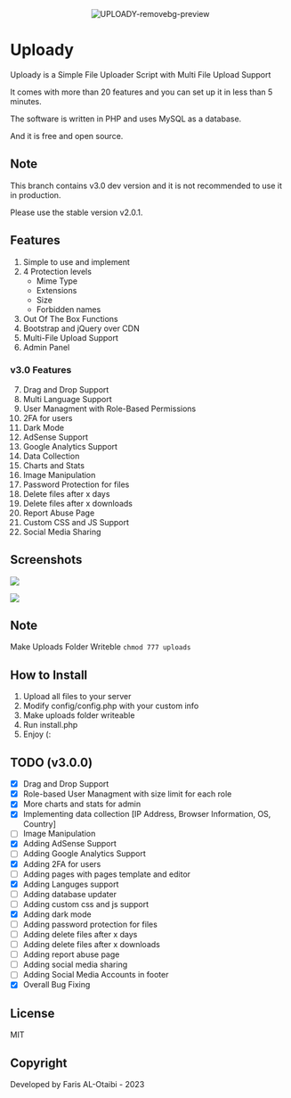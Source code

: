 <div align="center">
   <img src="https://i.ibb.co/qMSh4gN/UPLOADY-removebg-preview.png" alt="UPLOADY-removebg-preview" border="0">
</div>

# Uploady

Uploady is a Simple File Uploader Script with Multi File Upload Support

It comes with more than 20 features and you can set up it in less than 5 minutes.

The software is written in PHP and uses MySQL as a database.

And it is free and open source.

## Note

This branch contains v3.0 dev version and it is not recommended to use it in production.

Please use the stable version v2.0.1.

## Features

1. Simple to use and implement
2. 4 Protection levels
   - Mime Type
   - Extensions
   - Size
   - Forbidden names
3. Out Of The Box Functions
4. Bootstrap and jQuery over CDN
5. Multi-File Upload Support
6. Admin Panel

### v3.0 Features

7. Drag and Drop Support
8. Multi Language Support
9. User Managment with Role-Based Permissions
10. 2FA for users
11. Dark Mode
12. AdSense Support
13. Google Analytics Support
14. Data Collection
15. Charts and Stats
16. Image Manipulation
17. Password Protection for files
18. Delete files after x days
19. Delete files after x downloads
20. Report Abuse Page
21. Custom CSS and JS Support
22. Social Media Sharing

## Screenshots

![](https://i.ibb.co/94JyH1f/Web-capture-22-4-2023-55851-localhost.jpg)

![](https://i.ibb.co/hRbJxG9/Web-capture-20-4-2023-1035-localhost.jpg)

## Note

Make Uploads Folder Writeble `chmod 777 uploads`

## How to Install

1. Upload all files to your server
2. Modify config/config.php with your custom info
3. Make uploads folder writeable
4. Run install.php
5. Enjoy (:

## TODO (v3.0.0)

- [x] Drag and Drop Support
- [x] Role-based User Managment with size limit for each role
- [x] More charts and stats for admin
- [x] Implementing data collection [IP Address, Browser Information, OS, Country]
- [ ] Image Manipulation
- [x] Adding AdSense Support
- [ ] Adding Google Analytics Support
- [x] Adding 2FA for users
- [ ] Adding pages with pages template and editor
- [x] Adding Languges support
- [ ] Adding database updater
- [ ] Adding custom css and js support
- [x] Adding dark mode
- [ ] Adding password protection for files
- [ ] Adding delete files after x days
- [ ] Adding delete files after x downloads
- [ ] Adding report abuse page
- [ ] Adding social media sharing
- [ ] Adding Social Media Accounts in footer
- [x] Overall Bug Fixing

## License

MIT

## Copyright

Developed by Faris AL-Otaibi - 2023
